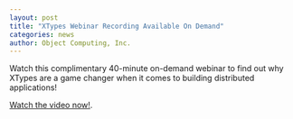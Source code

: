 ```yaml
---
layout: post
title: "XTypes Webinar Recording Available On Demand"
categories: news
author: Object Computing, Inc.
---
```


Watch this complimentary 40-minute on-demand webinar to find out why XTypes are a game changer when it comes to building distributed applications! 

[Watch the video now!](https://objectcomputing.com/products/opendds/resources/introducing-xtypes).
